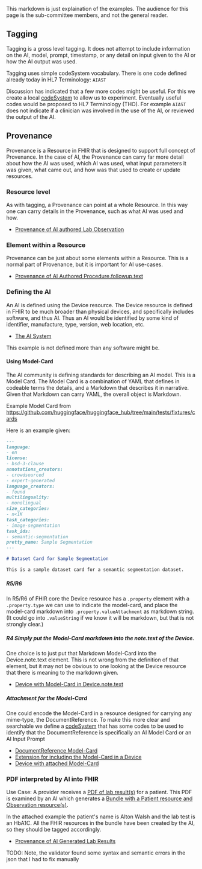 
This markdown is just explaination of the examples. The audience for this page is the sub-committee members, and not the general reader.

## Tagging

Tagging is a gross level tagging. It does not attempt to include information on the AI, model, prompt, timestamp, or any detail on input given to the AI or how the AI output was used.

Tagging uses simple codeSystem vocabulary. There is one code defined already today in HL7 Terminology: `AIAST`

Discussion has indicated that a few more codes might be useful. For this we create a local [codeSystem](CodeSystem-AddedProvenanceCS.html) to allow us to experiment. Eventually useful codes would be proposed to HL7 Terminology (THO). For example `AIAST` does not indicate if a clinician was involved in the use of the AI, or reviewed the output of the AI. 

## Provenance

Provenance is a Resource in FHIR that is designed to support full concept of Provenance. In the case of AI, the Provenance can carry far more detail about how the AI was used, which AI was used, what input parameters it was given, what came out, and how was that used to create or update resources.

### Resource level

As with tagging, a Provenance can point at a whole Resource. In this way one can carry details in the Provenance, such as what AI was used and how.

- [Provenance of AI authored Lab Observation](Provenance-AI-Contributed.html)

### Element within a Resource

Provenance can be just about some elements within a Resource. This is a normal part of Provenance, but it is important for AI use-cases.

- [Provenance of AI Authored Procedure.followup.text](Provenance-AI-Authored-Element.html)

### Defining the AI

An AI is defined using the Device resource. The Device resource is defined in FHIR to be much broader than physical devices, and specifically includes software, and thus AI. Thus an AI would be identified by some kind of identifier, manufacture, type, version, web location, etc.

- [The AI System](Device-TheAI.html)

This example is not defined more than any software might be.

#### Using Model-Card

The AI community is defining standards for describing an AI model. This is a Model Card. The Model Card is a combination of YAML that defines in codeable terms the details, and a Markdown that describes it in narrative. Given that Markdown can carry YAML, the overall object is Markdown.

Example Model Card from https://github.com/huggingface/huggingface_hub/tree/main/tests/fixtures/cards

Here is an example given:

```markdown
---
language:
- en
license:
- bsd-3-clause
annotations_creators:
- crowdsourced
- expert-generated
language_creators:
- found
multilinguality:
- monolingual
size_categories:
- n<1K
task_categories:
- image-segmentation
task_ids:
- semantic-segmentation
pretty_name: Sample Segmentation
---

# Dataset Card for Sample Segmentation

This is a sample dataset card for a semantic segmentation dataset.
```

##### R5/R6 

In R5/R6 of FHIR core the Device resource has a `.property` element with a `.property.type` we can use to indicate the model-card, and place the model-card markdown into `.property.valueAttachment` as markdown string. (It could go into `.valueString` if we know it will be markdown, but that is not strongly clear.)

##### R4 Simply put the Model-Card markdown into the note.text of the Device.

One choice is to just put that Markdown Model-Card into the Device.note.text element. This is not wrong from the definition of that element, but it may not be obvious to one looking at the Device resource that there is meaning to the markdown given.

- [Device with Model-Card in Device.note.text](Device-Note-ModelCard.html)

##### Attachment for the Model-Card

One could encode the Model-Card in a resource designed for carrying any mime-type, the DocumentReference. To make this more clear and searchable we define a [codeSystem](CodeSystem-AImodelCardCS.html) that has some codes to be used to identify that the DocumentReference is specifically an AI Model Card or an AI Input Prompt

- [DocumentReference Model-Card](DocumentReference-ModelCard-sample-datasetcard-simple.html)
- [Extension for including the Model-Card in a Device](StructureDefinition-aitransparency.modelCardDescription.html)
- [Device with attached Model-Card](Device-Attached-ModelCard.html)

### PDF interpreted by AI into FHIR

Use Case: A provider receives a [PDF of lab result(s)](DocumentReference-Lab-Results-PDF.html) for a patient. This PDF is examined by an AI which generates a [Bundle with a Patient resource and Observation resource(s)](Bundle-b3c1f2d4-5c8e-4b0a-9f6d-7c8e1f2d4b5c.html).

In the attached example the patient's name is Alton Walsh and the lab test is an HbA1C. All the FHIR resources in the bundle have been created by the AI, so they should be tagged accordingly.

- [Provenance of AI Generated Lab Results](Provenance-AI-Generated-Lab-Results.html)

TODO: Note, the validator found some syntax and semantic errors in the json that I had to fix manually

